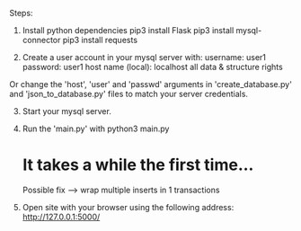 Steps:

1. Install python dependencies
	pip3 install Flask
	pip3 install mysql-connector
	pip3 install requests

2. Create a user account in your mysql server with:
	username: user1
	password: user1
	host name (local): localhost
	all data & structure rights
	
Or change the 'host', 'user' and 'passwd' arguments in 
'create_database.py' and 'json_to_database.py' files to match your 
server credentials.

3. Start your mysql server.

4. Run the 'main.py' with
	python3 main.py
	# It takes a while the first time...
	Possible fix --> wrap multiple inserts in 1 transactions

5. Open site with your browser using the following address:
	http://127.0.0.1:5000/
